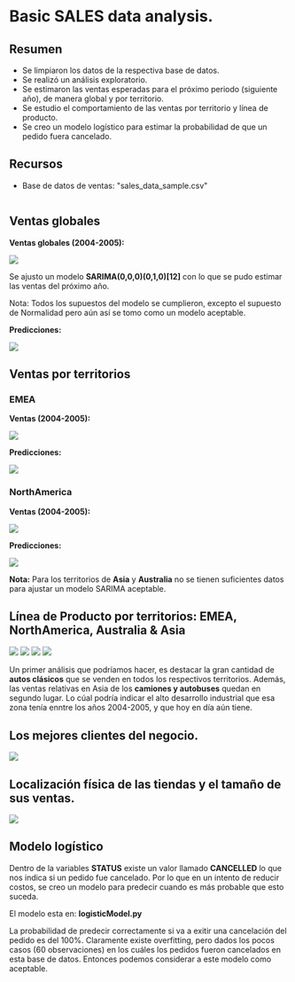 # Basic SALES data analysis.

## **Resumen**

- Se limpiaron los datos de la respectiva base de datos.
- Se realizó un análisis exploratorio.
- Se estimaron las ventas esperadas para el próximo periodo (siguiente año), de manera global y por territorio.
- Se estudio el comportamiento de las ventas por territorio y línea de producto.
- Se creo un modelo logístico para estimar la probabilidad de que un pedido fuera cancelado.

## **Recursos**

* Base de datos de ventas: "sales_data_sample.csv"

![]()
## **Ventas globales**

**Ventas globales (2004-2005):**

![](https://github.com/KenatSF/Basic_Data_Analysis/blob/main/images/sales.png)

Se ajusto un modelo **SARIMA(0,0,0)(0,1,0)[12]** con lo que se pudo estimar las ventas del próximo año.

Nota: Todos los supuestos del modelo se cumplieron, excepto el supuesto de Normalidad pero aún así se tomo como un modelo aceptable.

**Predicciones:**

![](https://github.com/KenatSF/Basic_Data_Analysis/blob/main/images/sales_with_predictions.png)


## **Ventas por territorios**

### **EMEA**

**Ventas (2004-2005):**

![](https://github.com/KenatSF/Basic_Data_Analysis/blob/main/images/emea.png)

**Predicciones:**

![](https://github.com/KenatSF/Basic_Data_Analysis/blob/main/images/emea_predictions.png)

### **NorthAmerica**

**Ventas (2004-2005):**

![](https://github.com/KenatSF/Basic_Data_Analysis/blob/main/images/northamerica.png)

**Predicciones:**

![](https://github.com/KenatSF/Basic_Data_Analysis/blob/main/images/northamerica_predictions.png)

**Nota:** Para los territorios de **Asia** y **Australia** no se tienen suficientes datos para ajustar un modelo SARIMA aceptable.

## **Línea de Producto por territorios: EMEA, NorthAmerica, Australia & Asia**

![](https://github.com/KenatSF/Basic_Data_Analysis/blob/main/images/emea_product_line.png)
![](https://github.com/KenatSF/Basic_Data_Analysis/blob/main/images/northamerica_product_line.png)
![](https://github.com/KenatSF/Basic_Data_Analysis/blob/main/images/australia_product_line.png)
![](https://github.com/KenatSF/Basic_Data_Analysis/blob/main/images/asia_product_line.png)

Un primer análisis que podríamos hacer, es destacar la gran cantidad de **autos clásicos** que se venden en todos los respectivos territorios. Además, 
las ventas relativas en Asia de los **camiones y autobuses** quedan en segundo lugar. Lo cúal podría indicar el alto desarrollo industrial que esa
zona tenía enntre los años 2004-2005, y que hoy en día aún tiene.

## **Los mejores clientes del negocio.**
![](https://github.com/KenatSF/Basic_Data_Analysis/blob/main/images/best_customers.png)

## **Localización física de las tiendas y el tamaño de sus ventas.**
![](https://github.com/KenatSF/Basic_Data_Analysis/blob/main/images/sales_map.png)

## **Modelo logístico**

Dentro de la variables **STATUS** existe un valor llamado **CANCELLED** lo que nos indica si un pedido fue cancelado. Por lo que en un intento de reducir costos, se
creo un modelo para predecir cuando es más probable que esto suceda. 

El modelo esta en: **logisticModel.py** 

La probabilidad de predecir correctamente si va a exitir
una cancelación del pedido es del 100%. Claramente existe overfitting, pero dados los pocos casos (60 observaciones) en los cuáles los pedidos fueron cancelados en esta base
de datos. Entonces podemos considerar a este modelo como aceptable.